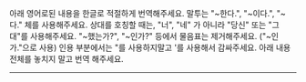아래 영어로된 내용을 한글로 적절하게 번역해주세요.
말투는 "~한다.", "~이다.", "~다." 체를 사용해주세요.
상대를 호칭할 때는, "너", "네" 가 아니라 "당신" 또는 "그대"를 사용해주세요.
"~했는가?", "~인가?" 등에서 물음표는 제거해주세요. ("~인가."으로 사용)
인용 부분에서는 "를 사용하지말고 '를 사용해서 감싸주세요.
아래 내용 전체를 놓치지 말고 번역 해주세요.


---

